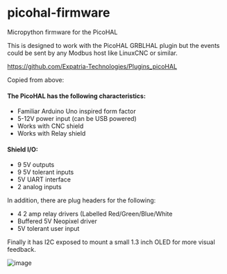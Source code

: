 # picohal-firmware
Micropython firmware for the PicoHAL

This is designed to work with the PicoHAL GRBLHAL plugin but the events could be sent by any Modbus host like LinuxCNC or similar.

https://github.com/Expatria-Technologies/Plugins_picoHAL

Copied from above:
#### The PicoHAL has the following characteristics:
  - Familiar Arduino Uno inspired form factor
  - 5-12V power input (can be USB powered)
  - Works with CNC shield
  - Works with Relay shield

#### Shield I/O:
  - 9 5V outputs
  - 9 5V tolerant inputs
  - 5V UART interface
  - 2 analog inputs

In addition, there are plug headers for the following:
  - 4 2 amp relay drivers (Labelled Red/Green/Blue/White
  - Buffered 5V Neopixel driver
  - 5V tolerant user input
  
Finally it has I2C exposed to mount a small 1.3 inch OLED for more visual feedback.

![image](https://user-images.githubusercontent.com/6061539/231016314-3fe6b36d-4816-46b0-a46a-63353316b156.png)
